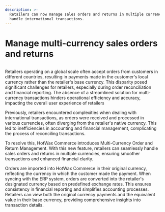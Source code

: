```yaml
---
description: >-
  Retailers can now manage sales orders and returns in multiple currencies to
  handle international transactions.
---
```


# Manage multi-currency sales orders and returns



<figure><img src="https://www.hotwax.co/hubfs/Multi-currency%20payments-1.png" alt=""><figcaption></figcaption></figure>

&#x20;

Retailers operating on a global scale often accept orders from customers in different countries, resulting in payments made in the customer's local currency rather than the retailer's base currency. This disparity posed significant challenges for retailers, especially during order reconciliation and financial reporting. The absence of a streamlined solution for multi-currency transactions hinders operational efficiency and accuracy, impacting the overall user experience of retailers

Previously, retailers encountered complexities when dealing with international transactions, as orders were received and processed in various currencies, often diverging from the retailer's native currency. This led to inefficiencies in accounting and financial management, complicating the process of reconciling transactions.

To resolve this, HotWax Commerce introduces Multi-Currency Order and Return Management. With this new feature, retailers can seamlessly handle sales orders and returns in multiple currencies, ensuring smoother transactions and enhanced financial clarity.

Orders are imported into HotWax Commerce in their original currency, reflecting the currency in which the customer made the payment. When syncing with the ERP system, orders are converted into the retailer's designated currency based on predefined exchange rates. This ensures consistency in financial reporting and simplifies accounting processes. Retailers can view both the original currency payments and the equivalent value in their base currency, providing comprehensive insights into transaction details.
